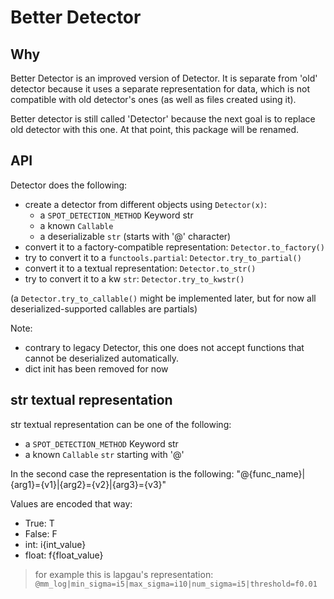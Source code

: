 # Better Detector

## Why

Better Detector is an improved version of Detector.
It is separate from 'old' detector because it uses a separate representation
for data, which is not compatible with old detector's ones (as well as
files created using it).

Better detector is still called 'Detector' because the next goal
is to replace old detector with this one.
At that point, this package will be renamed.


## API
Detector does the following:
- create a detector from different objects using `Detector(x)`:
    - a `SPOT_DETECTION_METHOD` Keyword str
    - a known `Callable`
    - a deserializable `str` (starts with '@' character)
- convert it to a factory-compatible representation: `Detector.to_factory()`
- try to convert it to a `functools.partial`: `Detector.try_to_partial()`
- convert it to a textual representation: `Detector.to_str()`
- try to convert it to a kw `str`: `Detector.try_to_kwstr()`


(a `Detector.try_to_callable()` might be implemented later, but for now all
deserialized-supported callables are partials)

Note: 
- contrary to legacy Detector, this one does not accept functions
that cannot be deserialized automatically.
- dict init has been removed for now


## str textual representation
str textual representation can be one of the following:
- a `SPOT_DETECTION_METHOD` Keyword str
- a known `Callable` `str` starting with '@'

In the second case the representation is the following:
"@{func_name}|{arg1}={v1}|{arg2}={v2}|{arg3}={v3}"

Values are encoded that way:
- True: T
- False: F
- int: i{int_value}
- float: f{float_value}

> for example this is lapgau's representation:
`@mm_log|min_sigma=i5|max_sigma=i10|num_sigma=i5|threshold=f0.01`


